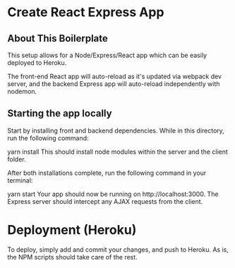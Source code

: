 
# Create React Express App
## About This Boilerplate
This setup allows for a Node/Express/React app which can be easily deployed to Heroku.

The front-end React app will auto-reload as it's updated via webpack dev server, and the backend Express app will auto-reload independently with nodemon.

## Starting the app locally
Start by installing front and backend dependencies. While in this directory, run the following command:

yarn install
This should install node modules within the server and the client folder.

After both installations complete, run the following command in your terminal:

yarn start
Your app should now be running on http://localhost:3000. The Express server should intercept any AJAX requests from the client.

# Deployment (Heroku)
To deploy, simply add and commit your changes, and push to Heroku. As is, the NPM scripts should take care of the rest.
